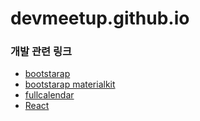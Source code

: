 # devmeetup.github.io

### 개발 관련 링크
- [bootstarap](getbootstrap.com)
- [bootstarap materialkit](https://www.creative-tim.com/)
- [fullcalendar](https://fullcalendar.io)
- [React](https://facebook.github.io/react/)



